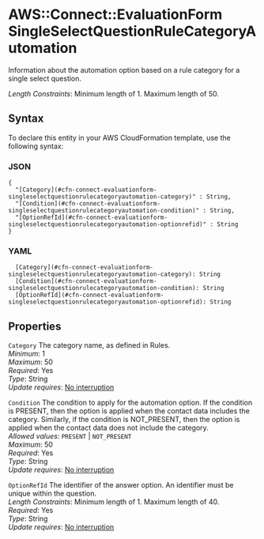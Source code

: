 # AWS::Connect::EvaluationForm SingleSelectQuestionRuleCategoryAutomation<a name="aws-properties-connect-evaluationform-singleselectquestionrulecategoryautomation"></a>

Information about the automation option based on a rule category for a single select question\.

*Length Constraints*: Minimum length of 1\. Maximum length of 50\.

## Syntax<a name="aws-properties-connect-evaluationform-singleselectquestionrulecategoryautomation-syntax"></a>

To declare this entity in your AWS CloudFormation template, use the following syntax:

### JSON<a name="aws-properties-connect-evaluationform-singleselectquestionrulecategoryautomation-syntax.json"></a>

```
{
  "[Category](#cfn-connect-evaluationform-singleselectquestionrulecategoryautomation-category)" : String,
  "[Condition](#cfn-connect-evaluationform-singleselectquestionrulecategoryautomation-condition)" : String,
  "[OptionRefId](#cfn-connect-evaluationform-singleselectquestionrulecategoryautomation-optionrefid)" : String
}
```

### YAML<a name="aws-properties-connect-evaluationform-singleselectquestionrulecategoryautomation-syntax.yaml"></a>

```
  [Category](#cfn-connect-evaluationform-singleselectquestionrulecategoryautomation-category): String
  [Condition](#cfn-connect-evaluationform-singleselectquestionrulecategoryautomation-condition): String
  [OptionRefId](#cfn-connect-evaluationform-singleselectquestionrulecategoryautomation-optionrefid): String
```

## Properties<a name="aws-properties-connect-evaluationform-singleselectquestionrulecategoryautomation-properties"></a>

`Category`  <a name="cfn-connect-evaluationform-singleselectquestionrulecategoryautomation-category"></a>
The category name, as defined in Rules\.  
*Minimum*: 1  
*Maximum*: 50  
*Required*: Yes  
*Type*: String  
*Update requires*: [No interruption](https://docs.aws.amazon.com/AWSCloudFormation/latest/UserGuide/using-cfn-updating-stacks-update-behaviors.html#update-no-interrupt)

`Condition`  <a name="cfn-connect-evaluationform-singleselectquestionrulecategoryautomation-condition"></a>
The condition to apply for the automation option\. If the condition is PRESENT, then the option is applied when the contact data includes the category\. Similarly, if the condition is NOT\_PRESENT, then the option is applied when the contact data does not include the category\.  
*Allowed values*: `PRESENT` \| `NOT_PRESENT`  
*Maximum*: 50  
*Required*: Yes  
*Type*: String  
*Update requires*: [No interruption](https://docs.aws.amazon.com/AWSCloudFormation/latest/UserGuide/using-cfn-updating-stacks-update-behaviors.html#update-no-interrupt)

`OptionRefId`  <a name="cfn-connect-evaluationform-singleselectquestionrulecategoryautomation-optionrefid"></a>
The identifier of the answer option\. An identifier must be unique within the question\.  
*Length Constraints*: Minimum length of 1\. Maximum length of 40\.  
*Required*: Yes  
*Type*: String  
*Update requires*: [No interruption](https://docs.aws.amazon.com/AWSCloudFormation/latest/UserGuide/using-cfn-updating-stacks-update-behaviors.html#update-no-interrupt)